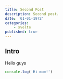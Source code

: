```yaml
---
title: Second Post
description: Second post.
date: '01-01-1972'
categories:
    - svelte
published: true
---
```


## Intro
Hello guys

```ts
console.log('Hi mom!')
```